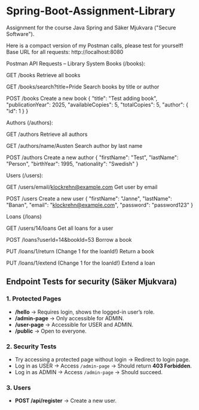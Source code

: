 # Spring-Boot-Assignment-Library
Assignment for the course Java Spring and Säker Mjukvara ("Secure Software"). 

Here is a compact version of my Postman calls, please test for yourself!
Base URL for all requests: http://localhost:8080

Postman API Requests – Library System
Books (/books):

GET /books
Retrieve all books

GET /books/search?title=Pride
Search books by title or author

POST /books
Create a new book
{
  "title": "Test adding book",
  "publicationYear": 2025,
  "availableCopies": 5,
  "totalCopies": 5,
  "author": {
    "id": 1
  }
}

Authors (/authors):

GET /authors
Retrieve all authors

GET /authors/name/Austen
Search author by last name

POST /authors
Create a new author
{
  "firstName": "Test",
  "lastName": "Person",
  "birthYear": 1995,
  "nationality": "Swedish"
}

Users (/users):

GET /users/email/klockrehn@example.com
Get user by email

POST /users
Create a new user
{
  "firstName": "Janne",
  "lastName": "Banan",
  "email": "klockrehn@example.com",
  "password": "password123"
}

Loans (/loans)

GET /users/14/loans
Get all loans for a user

POST /loans?userId=14&bookId=53
Borrow a book

PUT /loans/1/return (Change 1 for the loanId!)
Return a book

PUT /loans/1/extend (Change 1 for the loanId!)
Extend a loan

## Endpoint Tests for security (Säker Mjukvara) 

### 1. Protected Pages
- **/hello** → Requires login, shows the logged-in user’s role.  
- **/admin-page** → Only accessible for ADMIN.  
- **/user-page** → Accessible for USER and ADMIN.  
- **/public** → Open to everyone.  

### 2. Security Tests
- Try accessing a protected page without login → Redirect to login page.  
- Log in as USER → Access `/admin-page` → Should return **403 Forbidden**.  
- Log in as ADMIN → Access `/admin-page` → Should succeed.  

### 3. Users
- **POST /api/register** → Create a new user.
